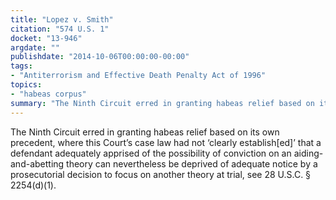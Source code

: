 ```yaml
---
title: "Lopez v. Smith"
citation: "574 U.S. 1"
docket: "13-946"
argdate: ""
publishdate: "2014-10-06T00:00:00-00:00"
tags:
- "Antiterrorism and Effective Death Penalty Act of 1996"
topics:
- "habeas corpus"
summary: "The Ninth Circuit erred in granting habeas relief based on its own precedent, where this Court’s case law had not ‘clearly establish[ed]’ that a defendant adequately apprised of the possibility of conviction on an aiding-and-abetting theory can nevertheless be deprived of adequate notice by a prosecutorial decision to focus on another theory at trial, see 28 U.S.C. § 2254(d)(1)."
---
```

The Ninth Circuit erred in granting habeas relief based on its own precedent, where this Court’s case law had not ‘clearly establish[ed]’ that a defendant adequately apprised of the possibility of conviction on an aiding-and-abetting theory can nevertheless be deprived of adequate notice by a prosecutorial decision to focus on another theory at trial, see 28 U.S.C. § 2254(d)(1).

